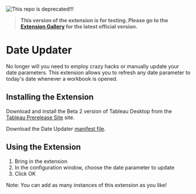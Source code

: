 ![This repo is deprecated!!!](https://img.shields.io/badge/Status-Deprecated-red)
>**This version of the extension is for testing. Please go to the [Extension Gallery](https://extensiongallery.tableau.com/products/28) for the latest official version.**

# Date Updater
No longer will you need to employ crazy hacks or manually update your date parameters. This extension allows you to refresh any date parameter to today's date whenever a workbook is opened.

## Installing the Extension

Download and install the Beta 2 version of Tableau Desktop from the [Tableau Prerelease Site](https://prerelease.tableau.com) site. 

Download the Date Updater [manifest file](https://keshiarose.github.io/Date-Updater-React/DateUpdater.trex). 

## Using the Extension
1. Bring in the extension
2. In the configuration window, choose the date parameter to update
3. Click OK

Note: You can add as many instances of this extension as you like!
